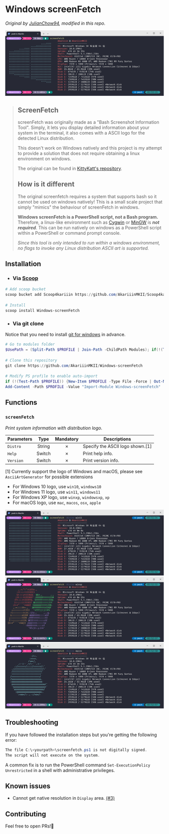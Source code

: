 # Windows screenFetch

_Original by [JulianChow94](https://github.com/JulianChow94/Windows-screenFetch), modified in this repo._

![Windows screenFetch](screenshots/screenfetch.png)

> ## ScreenFetch
>
> screenFetch was originally made as a "Bash Screenshot Information Tool". Simply, it lets you display detailed information about your system in the terminal, it also comes with a ASCII logo for the detected Linux distribution.
>
> This doesn't work on Windows natively and this project is my attempt to provide a solution that does not require obtaining a linux environment on windows.
>
> The original can be found in [KittyKatt's repository](https://github.com/KittyKatt/screenFetch).
>
> ## How is it different
>
> The original screenfetch requires a system that supports bash so it cannot be used on windows natively! This is a small scale project that simply "mimics" the behaviour of screenFetch in windows.
>
> __Windows screenFetch is a PowerShell script, not a Bash program.__ Therefore, a linux-like environment such as [Cygwin](https://www.cygwin.com/) or [MinGW](http://www.mingw.org/wiki/msys) is ___not required___. This can be run natively on windows as a PowerShell script within a PowerShell or command prompt console.
>
> _Since this tool is only intended to run within a windows environment, no flags to invoke any Linux distribution ASCII art is supported._

## Installation

- ### Via [Scoop](https://github.com/ScoopInstaller/Scoop)

```PowerShell
# Add scoop bucket
scoop bucket add Scoop4kariiin https://github.com/AkariiinMKII/Scoop4kariiin

# Install
scoop install Windows-screenFetch
```

- ### Via git clone

Notice that you need to install [git for windows](https://gitforwindows.org/) in advance.

```PowerShell
# Go to modules folder
$UsePath = (Split-Path $PROFILE | Join-Path -ChildPath Modules); if(!(Test-Path $UsePath)) {New-Item $UsePath -Type Directory -Force | Out-Null}; Set-Location $UsePath

# Clone this repository
git clone https://github.com/AkariiinMKII/Windows-screenFetch

# Modify PS profile to enable auto-import
if (!(Test-Path $PROFILE)) {New-Item $PROFILE -Type File -Force | Out-Null}
Add-Content -Path $PROFILE -Value "Import-Module Windows-screenFetch"
```

## Functions

### `screenFetch`

_Print system information with distribution logo._

|Parameters|Type|Mandatory|Descriptions|
|----|:----:|:----:|----|
|`Distro`|String|&cross;|Specify the ASCII logo shown.[1]|
|`Help`|Switch|&cross;|Print help info.|
|`Version`|Switch|&cross;|Print version info.|

[1] Currently support the logo of Windows and macOS, please see `AsciiArtGenerator` for possible extensions

- For Windows 10 logo, use `win10`, `windows10`
- For Windows 11 logo, use `win11`, `windows11`
- For Windows XP logo, use `winxp`, `windowsxp`, `xp`
- For macOS logo, use `mac`, `macos`, `osx`, `apple`

![Windows 11 logo](screenshots/win11_logo.png)
![Windows XP logo](screenshots/winxp_logo.png)
![macOS logo](screenshots/macos_logo.png)

## Troubleshooting

If you have followed the installation steps but you're getting the following error:

```PowerShell
The file C:\<yourpath>\screenfetch.ps1 is not digitally signed.
The script will not execute on the system.
```

A common fix is to run the PowerShell command `Set-ExecutionPolicy Unrestricted` in a shell with administrative privileges.

## Known issues

- Cannot get native resolution in `Display` area. [(#3)](https://github.com/AkariiinMKII/Windows-screenFetch/issues/3)

## Contributing

Feel free to open PRs!🥳
